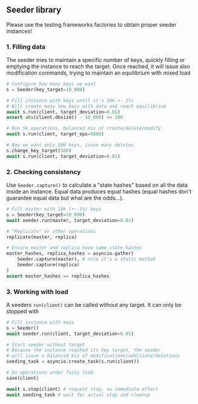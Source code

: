 ## Seeder library

Please use the testing frameworks factories to obtain proper seeder instances!

### 1. Filling data

The seeder tries to maintain a specific number of keys, quickly filling or emptying the instance to reach the target. Once reached, it will issue also modification commands, trying to maintain an equilibrium with mixed load

```python
# Configure how many keys we want
s = Seeder(key_target=10_000)

# Fill instance with keys until it's 10k +- 1%\
# Will create many new keys with data and reach equilibrium
await s.run(client, target_deviation=0.01)
assert abs(client.dbsize() - 10_000) <= 100

# Run 5k operations, balanced mix of create/delete/modify
await s.run(client, target_ops=5000)

# Now we want only 500 keys, issue many deletes
s.change_key_target(500)
await s.run(client, target_deviation=0.01)

```

### 2. Checking consistency

Use `Seeder.capture()` to calculate a "state hashes" based on all the data inside an instance. Equal data produces equal hashes (equal hashes don't guarantee equal data but what are the odds...).

```python
# Fill master with 10k (+- 1%) keys
s = Seeder(key_target=10_000)
await seeder.run(master, target_deviation=0.01)

# "Replicate" or other operations
replicate(master, replica)

# Ensure master and replica have same state hashes
master_hashes, replica_hashes = asyncio.gather(
    Seeder.capture(master), # note it's a static method
    Seeder.capture(replica)
)
assert master_hashes == replica_hashes
```

### 3. Working with load

A seeders `run(client)` can be called without any target. It can only be stopped with

```python
# Fill instance with keys
s = Seeder()
await seeder.run(client, target_deviation=0.01)

# Start seeder without target
# Because the instance reached its key target, the seeder
# will issue a balanced mix of modifications/additions/deletions
seeding_task = asyncio.create_task(s.run(client))

# Do operations under fuzzy load
save(client)

await s.stop(client) # request stop, no immediate effect
await seeding_task # wait for actual stop and cleanup
```
